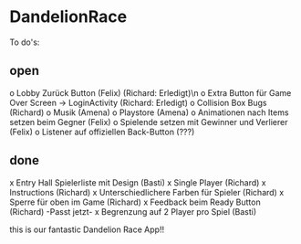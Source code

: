 # DandelionRace

To do's:

open
----
o Lobby Zurück Button (Felix) (Richard: Erledigt)\n
o Extra Button für Game Over Screen -> LoginActivity (Richard: Erledigt)
o Collision Box Bugs (Richard)
o Musik (Amena)
o Playstore (Amena)
o Animationen nach Items setzen beim Gegner (Felix)
o Spielende setzen mit Gewinner und Verlierer (Felix)
o Listener auf offiziellen Back-Button (???)

done
-----
x Entry Hall Spielerliste mit Design (Basti)
x Single Player (Richard)
x Instructions (Richard)
x Unterschiedlichere Farben für Spieler (Richard)
x Sperre für oben im Game (Richard)
x Feedback beim Ready Button (Richard) -Passt jetzt-
x Begrenzung auf 2 Player pro Spiel (Basti)

this is our fantastic Dandelion Race App!!
